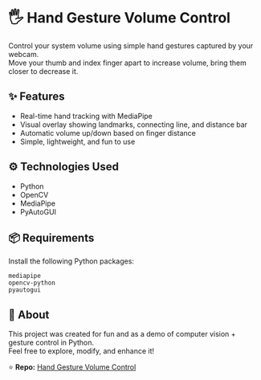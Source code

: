 <h1>🖐️ Hand Gesture Volume Control</h1>

<p>Control your system volume using simple hand gestures captured by your webcam.<br>
Move your thumb and index finger apart to increase volume, bring them closer to decrease it.</p>

<h2>✨ Features</h2>
<ul>
  <li>Real-time hand tracking with MediaPipe</li>
  <li>Visual overlay showing landmarks, connecting line, and distance bar</li>
  <li>Automatic volume up/down based on finger distance</li>
  <li>Simple, lightweight, and fun to use</li>
</ul>

<h2>⚙️ Technologies Used</h2>
<ul>
  <li>Python</li>
  <li>OpenCV</li>
  <li>MediaPipe</li>
  <li>PyAutoGUI</li>
</ul>

<h2>📦 Requirements</h2>
<p>Install the following Python packages:</p>
<pre><code>mediapipe
opencv-python
pyautogui</code></pre>

<h2>📝 About</h2>
<p>This project was created for fun and as a demo of computer vision + gesture control in Python.<br>
Feel free to explore, modify, and enhance it!</p>

<p>⭐ <strong>Repo:</strong> <a href="https://github.com/DevByPurva/Hand_Gesture_Volume_Control" target="_blank">Hand Gesture Volume Control</a></p>

</body>
</html>
